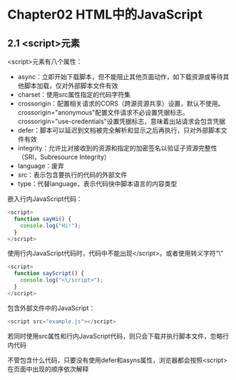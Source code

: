 # Chapter02 HTML中的JavaScript

## 2.1 &lt;script&gt;元素

&lt;script&gt;元素有八个属性：

* async：立即开始下载脚本，但不能阻止其他页面动作，如下载资源或等待其他脚本加载，仅对外部脚本文件有效
* charset：使用src属性指定的代码字符集
* crossorigin：配置相关请求的CORS（跨源资源共享）设置，默认不使用。crossorigin="anonymous"配置文件请求不必设置凭据标志。crossorigin="use-credentials"设置凭据标志，意味着出站请求会包含凭据
* defer：脚本可以延迟到文档被完全解析和显示之后再执行，只对外部脚本文件有效
* integrity：允许比对接收到的资源和指定的加密签名以验证子资源完整性（SRI，Subresource Integrity）
* language：废弃
* src：表示包含要执行的代码的外部文件
* type：代替language，表示代码快中脚本语言的内容类型

嵌入行内JavaScript代码：

```javascript
<script>
  function sayHi() {
    console.log("Hi!");
  }
</script>
```

使用行内JavaScript代码时，代码中不能出现&lt;/script&gt;。或者使用转义字符“\”

```javascript
<script>
  function sayScript() {
    console.log("<\/script>");
  }
</script>    
```

包含外部文件中的JavaScript：

```javascript
<script src="example.js"></script>
```

若同时使用src属性和行内JavaScript代码，则只会下载并执行脚本文件，忽略行内代码

不管包含什么代码，只要没有使用defer和asyns属性，浏览器都会按照&lt;script&gt;在页面中出现的顺序依次解释

